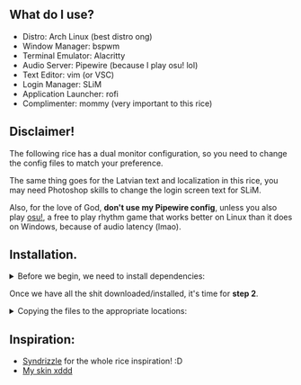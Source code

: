 ## What do I use?
* Distro: Arch Linux (best distro ong)
* Window Manager: bspwm
* Terminal Emulator: Alacritty
* Audio Server: Pipewire (because I play osu! lol)
* Text Editor: vim (or VSC)
* Login Manager:  SLiM
* Application Launcher: rofi
* Complimenter: mommy (very important to this rice)

## Disclaimer!
The following rice has a dual monitor configuration, so you need to change the config files to match your preference.

The same thing goes for the Latvian text and localization in this rice, you may need Photoshop skills to change the login screen text for SLiM.

Also, for the love of God, <b>don't use my Pipewire config</b>, unless you also play <a href=https://osu.ppy.sh>osu!</a>, a free to play rhythm game that works better on Linux than it does on Windows, because of audio latency (lmao).

## Installation.

<details>
<summary>Before we begin, we need to install dependencies:</summary>

```bash
paru -S bspwm sxhkd alacritty jgmenu rofi polybar picom dunst nitrogen slim ttf-roboto lxappearance \
visual-studio-code-bin vim mpd mpc ncmpcpp thunar thunar-archive-plugin thunar-media-tags-plugin \
thunar-volman gvfs qt5-styleplugins kvantum materia-gtk-theme kvantum-theme-materia papirus-icon-theme \
papirus-folders zsh zsh-autosuggestions zsh-syntax-highlighting pulsemixer pavucontrol lxsession \
network-manager-applet flameshot i3lock-color gtk-engine-murrine xarchiver ristretto qt5ct \
xfce4-clipman-plugin xfce4-power-manager emote xautolock gnome-disk-utility shellspec-bin mommy \
vlc fuck exa
```

Now, we get the dotfiles themselves:
```bash
git clone https://github.com/grumpoo/dots
```

</details>

Once we have all the shit downloaded/installed, it's time for <b>step 2</b>.

<details>
<summary>Copying the files to the appropriate locations:</summary>
  
First thing we do is copy the files for the home and root directories:
```bash
cd dots; \
cp -r .config/ .local/ .mpd/ .ncmpcpp/ .wallpapers/ .gtkrc-2.0 .zshrc .vimrc .Xresources .xinitrc ~/; \
sudo cp -r etc/ usr/ /
```
After you've done that, make some files executable:
```bash
chmod +x ~/.config/bspwm/bspwmrc; \
chmod +x .xinitrc; chmod +x ~/.config/polybar/launch.sh; \
chmod +x ~/.local/bin/*
```
And last, but not least, <b>restart your system.</b>
If you see the <b>purple ball</b> pfp in the middle, then CONGRATULATIONS, YOU HAVE SUCCESSFULLY GOT MY RICE TO WORK ON YOUR PC! :D  

The only thing left to now is to delete the ``dotfiles`` folder:
```bash
rm -rf dots/
```

For Vim, we need <a href=https://github.com/junegunn/vim-plug>Vim-plug</a> for the plugins (if you plan on using Vim instead of VSC xd):
```bash
curl -fLo ~/.vim/autoload/plug.vim --create-dirs \
    https://raw.githubusercontent.com/junegunn/vim-plug/master/plug.vim
```
Then, open vim and type ``:PlugInstall``.

Optionally, you can change the folder colours with ``papirus-folders``:
```bash
papirus-folders -C black* -t Papirus-Dark
```
*Note: To find out what other colours it has, write the ``papirus-folders -l`` command.
</details>

## Inspiration:
* <a href=https://github.com/Syndrizzle/hotfiles/tree/bspwm>Syndrizzle</a> for the whole rice inspiration! :D
* <a href=https://grumpoo.github.io/skin>My skin xddd</a>
